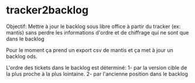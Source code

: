 # tracker2backlog

Objectif: Mettre à jour le backlog sous libre office à partir du tracker (ex: mantis) sans perdre les informations d'ordre et de chiffrage qui ne sont que dans le backlog

Pour le moment ça prend un export csv de mantis et ça met à jour un backlog ods.

L'ordre des tickets dans le backlog est déterminé:
1- par la version cible de la plus proche à la plus lointaine.
2- par l'ancienne position dans le backlog
